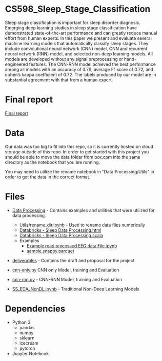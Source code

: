 # CS598_Sleep_Stage_Classification

Sleep stage classification is important for sleep disorder diagnosis. Emerging deep learning studies in sleep stage classification have demonstrated state-of-the-art performance and can greatly reduce manual effort from human experts. In this paper we present and evaluate several machine learning models that automatically classify sleep stages. They include convolutional neural network (CNN) model, CNN and recurrent neural network (RNN) model, and selected non-deep learning models. All models are developed without any signal preprocessing or hand-engineered features. The CNN-RNN model achieved the best performance among all models with an accuracy of 0.79, average F1 score of 0.72, and cohen’s kappa coefficient of 0.72. The labels produced by our model are in substantial agreement with that from a human expert.

# Final report
[Final report](https://github.com/lisaxu/Automatic-Sleep-Stage-Classification/blob/main/deliverables/Final%20Report%20-%20CS598%20DL4HC%20Project%20-%20Sleep%20Stage%20Classification.pdf "Final_report.pdf") 

# Data

Our data was too big to fit into this repo, so it is currently hosted on cloud storage outside of this repo. In order to get started with this project you should be able to move the data folder from box.com into the same directory as the notebook that you are running.

You may need to utilize the rename notebook in "Data Processing/Utils" in order to get the data in the correct format.


# Files

* [Data Processing](https://github.com/lisaxu/CS598_Sleep_Stage_Classification/tree/main/Data%20Processing "Data Processing") - Contains examples and utilities that were utilized for data processing.
	* Utils/[rename_dir.ipynb](https://github.com/lisaxu/CS598_Sleep_Stage_Classification/blob/main/Data%20Processing/Util/rename_dir.ipynb "rename_dir.ipynb") - Used to rename data files numerically
	* [Databricks - Sleep Data Processing.html](https://github.com/lisaxu/CS598_Sleep_Stage_Classification/blob/main/Data%20Processing/Databricks%20-%20Sleep%20Data%20Processing.html "Databricks - Sleep Data Processing.html")
	* [Databricks - Sleep Data Processing.scala](https://github.com/lisaxu/CS598_Sleep_Stage_Classification/blob/main/Data%20Processing/Databricks%20-%20Sleep%20Data%20Processing.scala "Databricks - Sleep Data Processing.scala")
	* Examples
		* [Example read processed EEG data File.ipynb](https://github.com/lisaxu/CS598_Sleep_Stage_Classification/blob/main/Data%20Processing/Examples/Example%20read%20processed%20EEG%20data%20File.ipynb "Example read processed EEG data File.ipynb")
		* [sample.snappy.parquet](https://github.com/lisaxu/CS598_Sleep_Stage_Classification/blob/main/Data%20Processing/Examples/sample.snappy.parquet "sample.snappy.parquet")

 * [deliverables](https://github.com/lisaxu/CS598_Sleep_Stage_Classification/tree/main/deliverables "deliverables") - Contains the draft and proposal for the project

* [cnn-only.py](https://github.com/lisaxu/CS598_Sleep_Stage_Classification/blob/main/cnn-only.py "cnn-only.py") CNN only Model, training and Evaluation

 * [cnn-rnn.py](https://github.com/lisaxu/CS598_Sleep_Stage_Classification/blob/main/cnn-rnn.py "cnn-rnn.py") - CNN-RNN Model, training and Evaluation

* [SS_EDA_NonDL.ipynb](https://github.com/lisaxu/CS598_Sleep_Stage_Classification/blob/main/SS_EDA_NonDL.ipynb "SS_EDA_NonDL.ipynb") - Traditional Non-Deep Learning Models

# Dependencies

* Python 3
	* pandas
	* numpy
	* sklearn
	* icecream
	* pytorch
* Jupyter Notebook

